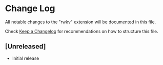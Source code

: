 # Change Log

All notable changes to the "rwkv" extension will be documented in this file.

Check [Keep a Changelog](http://keepachangelog.com/) for recommendations on how to structure this file.

## [Unreleased]

- Initial release